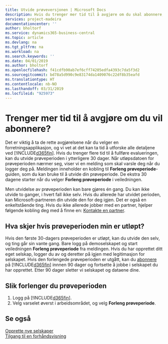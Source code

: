 ```yaml
---
title: Utvide prøveversjonen | Microsoft Docs
description: Hvis du trenger mer tid til å avgjøre om du skal abonnere, kan du utvide prøveversjonen.
services: project-madeira
documentationcenter: ''
author: bholtorf
ms.service: dynamics365-business-central
ms.topic: article
ms.devlang: na
ms.tgt_pltfrm: na
ms.workload: na
ms.search.keywords: ''
ms.date: 04/01/2019
ms.author: bholtorf
ms.openlocfilehash: f41cdfb90ab7ef6cff74205edfa4393c7da5f3d2
ms.sourcegitcommit: bd78a5d990c9e83174da1409076c22df8b35eafd
ms.translationtype: HT
ms.contentlocale: nb-NO
ms.lasthandoff: 03/31/2019
ms.locfileid: "925973"
---
```

# <a name="need-more-time-to-decide-whether-to-subscribe"></a>Trenger mer tid til å avgjøre om du vil abonnere?
Det er viktig å ta de rette avgjørelsene når du velger en forretningsapplikasjon, og vi vet at det kan ta tid å utforske alle detaljene ved [!INCLUDE[d365fin](includes/d365fin_md.md)]. Hvis du trenger flere tid til å fullføre evalueringen, kan du utvide prøveperioden i ytterligere 30 dager. Når utløpsdatoen for prøveperioden nærmer seg, viser vi en melding som skal varsle deg når du logger deg på. Meldingen inneholder en kobling til **Forleng prøveperiode**-guiden, som du kan bruke til å utvide din prøveperiode. De ekstra 30 dagene starter når du velger **Forleng prøveperiode** i veiledningen.

Men utvidelse av prøveperioden kan bare gjøres én gang. Du kan ikke utvide to ganger, i hvert fall ikke selv. Hvis du allerede har utvidet perioden, kan Microsoft-partneren din utvide den for deg igjen. Det er også en enkeltstående ting. Hvis du ikke allerede jobber med en partner, hjelper følgende kobling deg med å finne en: [Kontakte en partner](https://go.microsoft.com/fwlink/?linkid=2038439).

## <a name="what-happens-if-my-trial-period-is-expired"></a>Hva skjer hvis prøveperioden min er utløpt?
Hvis den første 30-dagers prøveperioden er utløpt, kan du utvide den selv, og ting går sin vante gang. Bare logg på demoselskapet og start veiledningen **Forleng prøveperiode** fra meldingen. Hvis du har opprettet ditt eget selskap, logger du av og deretter på igjen med legitimasjon for selskapet. Hvis den forlengede prøveperioden er utgått, kan du [abonnere](https://go.microsoft.com/fwlink/?linkid=828659) på [!INCLUDE[d365fin](includes/d365fin_md.md)] innnen 90 dager og fortsette å jobbe i selskapet du har opprettet. Etter 90 dager sletter vi selskapet og dataene dine. 

## <a name="to-extend-your-trial-period"></a>Slik forlenger du prøveperioden
1. Logg på [!INCLUDE[d365fin](includes/d365fin_md.md)].
2. Velg varselet øverst i arbeidsområdet, og velg **Forleng prøveperiode**.

## <a name="see-also"></a>Se også
[Opprette nye selskaper](about-new-company.md)  
[Tilgang til en forhåndsvisning](across-preview.md)  